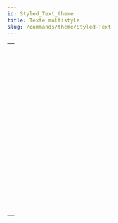 ```yaml
---
id: Styled_Text_theme
title: Texte multistyle
slug: /commands/theme/Styled-Text
---
```


|                                                                                                                   |
| ----------------------------------------------------------------------------------------------------------------- |
| [<!-- INCLUDE #_command_.ST COMPUTE EXPRESSIONS.Syntax -->](../../commands-legacy/st-compute-expressions.md)<br/> |
| [<!-- INCLUDE #_command_.ST FREEZE EXPRESSIONS.Syntax -->](../../commands-legacy/st-freeze-expressions.md)<br/>   |
| [<!-- INCLUDE #_command_.ST GET ATTRIBUTES.Syntax -->](../../commands-legacy/st-get-attributes.md)<br/>           |
| [<!-- INCLUDE #_command_.ST Get content type.Syntax -->](../../commands-legacy/st-get-content-type.md)<br/>       |
| [<!-- INCLUDE #_command_.ST Get expression.Syntax -->](../../commands-legacy/st-get-expression.md)<br/>           |
| [<!-- INCLUDE #_command_.ST GET OPTIONS.Syntax -->](../../commands-legacy/st-get-options.md)<br/>                 |
| [<!-- INCLUDE #_command_.ST Get plain text.Syntax -->](../../commands-legacy/st-get-plain-text.md)<br/>           |
| [<!-- INCLUDE #_command_.ST Get text.Syntax -->](../../commands-legacy/st-get-text.md)<br/>                       |
| [<!-- INCLUDE #_command_.ST GET URL.Syntax -->](../../commands-legacy/st-get-url.md)<br/>                         |
| [<!-- INCLUDE #_command_.ST INSERT EXPRESSION.Syntax -->](../../commands-legacy/st-insert-expression.md)<br/>     |
| [<!-- INCLUDE #_command_.ST INSERT URL.Syntax -->](../../commands-legacy/st-insert-url.md)<br/>                   |
| [<!-- INCLUDE #_command_.ST SET ATTRIBUTES.Syntax -->](../../commands-legacy/st-set-attributes.md)<br/>           |
| [<!-- INCLUDE #_command_.ST SET OPTIONS.Syntax -->](../../commands-legacy/st-set-options.md)<br/>                 |
| [<!-- INCLUDE #_command_.ST SET PLAIN TEXT.Syntax -->](../../commands-legacy/st-set-plain-text.md)<br/>           |
| [<!-- INCLUDE #_command_.ST SET TEXT.Syntax -->](../../commands-legacy/st-set-text.md)<br/>                       |
